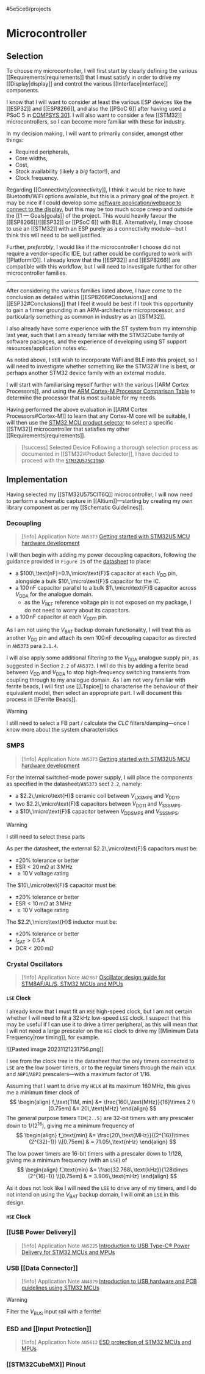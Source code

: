 #5e5ce6/projects 

# Microcontroller

## Selection

To choose my microcontroller, I will first start by clearly defining the various [[Requirements|requirements]] that I must satisfy in order to drive my [[Display|display]] and control the various [[Interface|interface]] components.

I know that I will want to consider at least the various ESP devices like the [[ESP32]] and [[ESP8266]], and also the [[PSoC 6]] after having used a PSoC 5 in [COMPSYS 301](https://docs.jamesnzl.xyz/compsys301-pathfinding-robot). I will also want to consider a few [[STM32]] microcontrollers, so I can become more familiar with these for industry.

In my decision making, I will want to primarily consider, amongst other things:

- Required peripherals,
- Core widths,
- Cost,
- Stock availability (likely a *big* factor!), and
- Clock frequency.

Regarding [[Connectivity|connectivity]], I think it would be nice to have Bluetooth/WiFi options available, but this is a primary goal of the project. It may be nice if I could develop some [software application/webpage to connect to the display](https://github.com/JamesNZL/algovision/issues/6#issuecomment-1748501046), but this may be too much scope creep and outside the [[1 —  Goals|goals]] of the project. This would heavily favour the [[ESP8266]]/[[ESP32]] or [[PSoC 6]] with BLE. Alternatively, I may choose to use an [[STM32]] with an ESP purely as a connectivity module—but I think this will need to be well justified.

Further, *preferably*, I would like if the microcontroller I choose did not require a vendor-specific IDE, but rather could be configured to work with [[PlatformIO]]. I already know that the [[ESP32]] and [[ESP8266]] are compatible with this workflow, but I will need to investigate further for other microcontroller families.

---

After considering the various families listed above, I have come to the conclusion as detailed within [[ESP8266#Conclusions]] and [[ESP32#Conclusions]] that I feel it would be best if I took this opportunity to gain a firmer grounding in an ARM-architecture microprocessor, and particularly something as common in industry as an [[STM32]].

I also already have some experience with the ST system from my internship last year, such that I am already familiar with the STM32Cube family of software packages, and the experience of developing using ST support resources/application notes etc.

As noted above, I still wish to incorporate WiFi and BLE into this project, so I will need to investigate whether something like the STM32W line is best, or perhaps another STM32 device family with an external module.

I will start with familiarising myself further with the various [[ARM Cortex Processors]], and using the [ARM Cortex-M Processor Comparison Table](https://developer.arm.com/documentation/102787/latest) to determine the processor that is most suitable for my needs.

Having performed the above evaluation in [[ARM Cortex Processors#Cortex-M]] to learn that any Cortex-M core will be suitable, I will then use the [STM32 MCU product selector](https://www.st.com/content/st_com/en/stm32-mcu-product-selector.html) to select a specific [[STM32]] microcontroller that satisfies my other [[Requirements|requirements]].

> [!success] Selected Device
> Following a thorough selection process as documented in [[STM32#Product Selector]], I have decided to proceed with the [`STM32U575CIT6Q`](https://www.digikey.co.nz/en/products/detail/stmicroelectronics/STM32U575CIT6Q/18085454).

## Implementation

Having selected my [[STM32U575CIT6Q]] microcontroller, I will now need to perform a schematic capture in [[Altium]]—starting by creating my own library component as per my [[Schematic Guidelines]].

### Decoupling

> [!info] Application Note `AN5373`
> [Getting started with STM32U5 MCU hardware development](https://www.st.com/resource/en/application_note/an5373-getting-started-with-stm32u5-mcu-hardware-development-stmicroelectronics.pdf)

I will then begin with adding my power decoupling capacitors, following the guidance provided in `Figure 25` of the [datasheet](https://www.st.com/resource/en/datasheet/stm32u575ag.pdf) to place:
- a $100\,\text{nF}=0.1\,\micro\text{F}$ capacitor at each $V_\text{DD}$ pin, alongside a bulk $10\,\micro\text{F}$ capacitor for the IC.
- a $100\,\text{nF}$ capacitor parallel to a bulk $1\,\micro\text{F}$ capacitor across $V_\text{DDA}$ for the analogue domain.
	- as the $V_\text{REF}$ reference voltage pin is not exposed on my package, I do not need to worry about its capacitors.
- a $100\,\text{nF}$ capacitor at each $V_\text{DD11}$ pin.

As I am not using the $V_\text{BAT}$ backup domain functionality, I will treat this as another $V_\text{DD}$ pin and attach its own $100\,\text{nF}$ decoupling capacitor as directed in `AN5373` para `2.1.4`.

I will also apply some additional filtering to the $V_\text{DDA}$ analogue supply pin, as suggested in Section `2.2` of `AN5373`. I will do this by adding a ferrite bead between $V_\text{DD}$ and $V_\text{DDA}$ to stop high-frequency switching transients from coupling through to my analogue domain. As I am not very familiar with ferrite beads, I will first use [[LTspice]] to characterise the behaviour of their equivalent model, then select an appropriate part. I will document this process in [[Ferrite Beads]].

> [!warning]
> I still need to select a FB part / calculate the $CLC$ filters/damping—once I know more about the system characteristics

### SMPS

> [!info] Application Note `AN5373`
> [Getting started with STM32U5 MCU hardware development](https://www.st.com/resource/en/application_note/an5373-getting-started-with-stm32u5-mcu-hardware-development-stmicroelectronics.pdf)

For the internal switched-mode power supply, I will place the components as specified in the datasheet/`AN5373` sect `2.2`, namely:
- a $2.2\,\micro\text{H}$ ceramic coil between $V_\text{LXSMPS}$ and $V_\text{DD11}$.
- two $2.2\,\micro\text{F}$ capacitors between $V_\text{DD11}$ and $V_\text{SSSMPS}$.
- a $10\,\micro\text{F}$ capacitor between $V_\text{DDSMPS}$ and $V_\text{SSSMPS}$.

> [!warning]
> I still need to select these parts

As per the datasheet, the external $2.2\,\micro\text{F}$ capacitors must be:
- $\pm 20\%$ tolerance or better
- $\text{ESR} < 20\,\text{m}\Omega$ at $3\,\text{MHz}$
- $\geq 10\,\text{V}$ voltage rating

The $10\,\micro\text{F}$ capacitor must be:
- $\pm20\%$ tolerance or better
- $\text{ESR} < 10\,\text{m}\Omega$ at $3\,\text{MHz}$
- $\geq 10\,\text{V}$ voltage rating

The $2.2\,\micro\text{H}$ inductor must be:
- $\pm 20\%$ tolerance or better
- $I_\text{SAT} > 0.5\,\text{A}$
- $\text{DCR} < 200\,\text{m}\Omega$

### Crystal Oscillators

> [!info] Application Note `AN2867`
> [Oscillator design guide for STM8AF/AL/S, STM32 MCUs and MPUs](https://www.st.com/resource/en/application_note/an2867-oscillator-design-guide-for-stm8afals-stm32-mcus-and-mpus-stmicroelectronics.pdf)

#### `LSE` Clock

I already know that I must fit an `HSE` high-speed clock, but I am not certain whether I will need to fit a $32\,\text{kHz}$ low-speed `LSE` clock. I suspect that this may be useful if I can use it to drive a timer peripheral, as this will mean that I will not need a large prescaler on the `HSE` clock to drive my [[Minimum Data Frequency|row timing]], for example.

![[Pasted image 20231121231756.png]]

I see from the clock tree in the datasheet that the only timers connected to `LSE` are the low power timers, or to the regular timers through the main `HCLK` and `ABP1`/`ABP2` prescalers—with a maximum factor of $1/16$.

Assuming that I want to drive my `HCLK` at its maximum $160\,\text{MHz}$, this gives me a minimum timer clock of
$$
\begin{align}
f_\text{TIM, min} &= \frac{160\,\text{MHz}}{16}\times 2 \\[0.75em]
&= 20\,\text{MHz}
\end{align}
$$
The general purpose timers `TIM[2..5]` are 32-bit timers with any prescaler down to $1/(2^{16})$, giving me a minimum frequency of
$$
\begin{align}
f_\text{min} &= \frac{20\,\text{MHz}}{(2^{16})\times (2^{32}-1)} \\[0.75em]
& = 71.05\,\text{nHz}
\end{align}
$$

The low power timers are 16-bit timers with a prescaler down to $1/128$, giving me a minimum frequency (with an `LSE`) of
$$
\begin{align}
f_\text{min} &= \frac{32.768\,\text{kHz}}{128\times (2^{16}-1)} \\[0.75em]
& = 3.906\,\text{mHz}
\end{align}
$$

As it does not look like I will need the `LSE` to drive any of my timers, and I do not intend on using the $V_\text{BAT}$ backup domain, I will omit an `LSE` in this design.

#### `HSE` Clock



### [[USB Power Delivery]]

> [!info] Application Note `AN5225`
> [Introduction to USB Type-C® Power Delivery for STM32 MCUs and MPUs](https://www.st.com/resource/en/application_note/an5225-introduction-to-usb-typec-power-delivery-for-stm32-mcus-and-mpus-stmicroelectronics.pdf)

### USB [[Data Connector]]

> [!info] Application Note `AN4879`
> [Introduction to USB hardware and PCB guidelines using STM32 MCUs](https://www.st.com/resource/en/application_note/an4879-introduction-to-usb-hardware-and-pcb-guidelines-using-stm32-mcus-stmicroelectronics.pdf)

> [!warning]
> Filter the $V_\text{BUS}$ input rail with a ferrite!

### ESD and [[Input Protection]]

> [!info] Application Note `AN5612`
> [ESD protection of STM32 MCUs and MPUs](https://www.st.com/resource/en/application_note/an5612-esd-protection-of-stm32-mcus-and-mpus-stmicroelectronics.pdf)

### [[STM32CubeMX]] Pinout


